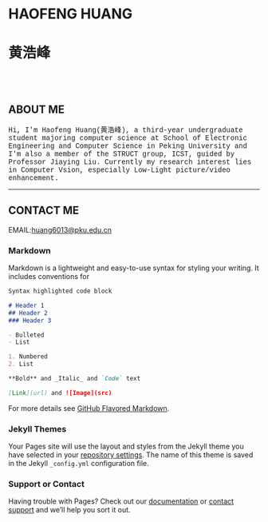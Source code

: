 # **HAOFENG HUANG**
# **黄浩峰**
<br/><br/>

## ABOUT ME
<font face="courier">Hi, I'm Haofeng Huang(黄浩峰), a third-year undergraduate student majoring computer science at School of Electronic Engineering and Computer Science in Peking University and I'm also a member of the STRUCT group, ICST, guided by Professor Jiaying Liu.
Currently my research interest lies in Computer Vsion, especially Low-Light picture/video enhancement.</font>

--------------------------

## CONTACT ME

EMAIL:huang6013@pku.edu.cn

### Markdown

Markdown is a lightweight and easy-to-use syntax for styling your writing. It includes conventions for

```markdown
Syntax highlighted code block

# Header 1
## Header 2
### Header 3

- Bulleted
- List

1. Numbered
2. List

**Bold** and _Italic_ and `Code` text

[Link](url) and ![Image](src)
```

For more details see [GitHub Flavored Markdown](https://guides.github.com/features/mastering-markdown/).

### Jekyll Themes

Your Pages site will use the layout and styles from the Jekyll theme you have selected in your [repository settings](https://github.com/Huangerbai/Huangerbai.github.io/settings). The name of this theme is saved in the Jekyll `_config.yml` configuration file.

### Support or Contact

Having trouble with Pages? Check out our [documentation](https://help.github.com/categories/github-pages-basics/) or [contact support](https://github.com/contact) and we’ll help you sort it out.
